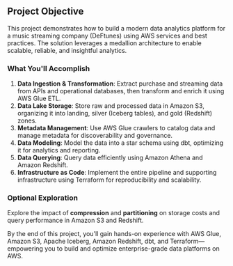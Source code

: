 ## Project Objective

This project demonstrates how to build a modern data analytics platform for a music streaming company (DeFtunes) using AWS services and best practices. The solution leverages a medallion architecture to enable scalable, reliable, and insightful analytics.

### What You'll Accomplish

1. **Data Ingestion & Transformation**: Extract purchase and streaming data from APIs and operational databases, then transform and enrich it using AWS Glue ETL.
2. **Data Lake Storage**: Store raw and processed data in Amazon S3, organizing it into landing, silver (Iceberg tables), and gold (Redshift) zones.
3. **Metadata Management**: Use AWS Glue crawlers to catalog data and manage metadata for discoverability and governance.
4. **Data Modeling**: Model the data into a star schema using dbt, optimizing it for analytics and reporting.
5. **Data Querying**: Query data efficiently using Amazon Athena and Amazon Redshift.
6. **Infrastructure as Code**: Implement the entire pipeline and supporting infrastructure using Terraform for reproducibility and scalability.

### Optional Exploration
Explore the impact of **compression** and **partitioning** on storage costs and query performance in Amazon S3 and Redshift.

By the end of this project, you'll gain hands-on experience with AWS Glue, Amazon S3, Apache Iceberg, Amazon Redshift, dbt, and Terraform—empowering you to build and optimize enterprise-grade data platforms on AWS.